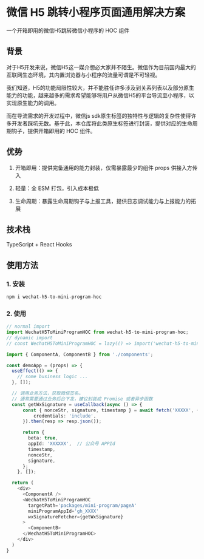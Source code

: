 # 微信 H5 跳转小程序页面通用解决方案

一个开箱即用的微信H5跳转微信小程序的 HOC 组件
## 背景

对于H5开发来说，微信H5这一媒介想必大家并不陌生。微信作为目前国内最大的互联网生态环境，其内置浏览器与小程序的流量可谓是不可轻视。

我们知道，H5的功能局限性较大，并不能胜任许多涉及到关系列表以及部分原生能力的功能，越来越多的需求希望能够将用户从微信H5的平台导流至小程序，以实现原生能力的调用。

而在导流需求的开发过程中，微信js sdk原生标签的独特性与逻辑的复杂性使得许多开发者踩坑无数。基于此，本仓库将此类原生标签进行封装，提供对应的生命周期钩子，提供开箱即用的 HOC 组件。

## 优势

1. 开箱即用：提供完备通用的能力封装，仅需暴露最少的组件 props 供接入方传入

2. 轻量：全 ESM 打包，引入成本极低

3. 生命周期：暴露生命周期钩子与上报工具，提供日志调试能力与上报能力的拓展

## 技术栈

TypeScript + React Hooks


## 使用方法


### 1. 安装
```bash
npm i wechat-h5-to-mini-program-hoc
```

### 2. 使用
```typescript
// normal import
import WechatH5ToMiniProgramHOC from wechat-h5-to-mini-program-hoc;
// dynamic import 
// const WechatH5ToMiniProgramHOC = lazy(() => import('wechat-h5-to-mini-program-hoc'));

import { ComponentA, ComponentB } from './components';

const demoApp = (props) => {
  useEffect(() => {
    // some business logic ...
  }, []);

  // 调用业务方法，获取微信签名。
  // 通常需要通过业务后台下发，建议封装成 Promise 或者异步函数
  const getWxSignature = useCallback(async () => {
      const { nonceStr, signature, timestamp } = await fetch('XXXXX', {
          credentials: 'include',
      }).then(resp => resp.json());

      return {
        beta: true,
        appId: 'XXXXXX',  // 公众号 APPId
        timestamp,
        nonceStr,
        signature,
      };
    }, []);

  return (
    <div>
      <ComponentA />
      <WechatH5ToMiniProgramHOC
        targetPath='packages/mini-program/pageA'
        miniProgramAppId='gh_XXXX'
        wxSignatureFetcher={getWxSignature}
      >
        <ComponentB>
      </WechatH5ToMiniProgramHOC>
    </div>
  )
}
```

